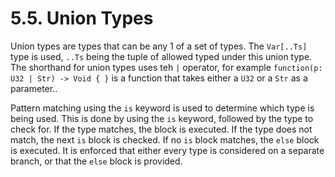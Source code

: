 # 5.5. Union Types

Union types are types that can be any 1 of a set of types. The `Var[..Ts]` type is used, `..Ts` being the tuple of
allowed typed under this union type. The shorthand for union types uses teh `|` operator, for
example `function(p: U32 | Str) -> Void { }` is a function that takes either a `U32` or a `Str` as a parameter..

Pattern matching using the `is` keyword is used to determine which type is being used. This is done by using the `is`
keyword, followed by the type to check for. If the type matches, the block is executed. If the type does not match, the
next `is` block is checked. If no `is` block matches, the `else` block is executed. It is enforced that either every
type is considered on a separate branch, or that the `else` block is provided.